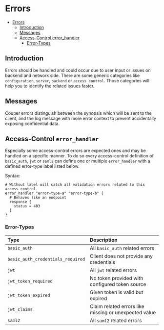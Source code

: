 # Errors

* [Errors](#errors)
    * [Introduction](#introduction)
    * [Messages](#messages)
    * [Access-Control error_handler](#access-control-error_handler)
        * [Error-Types](#error-types)

## Introduction

Errors should be handled and could occur due to user input or issues on backend and network side.
There are some generic categories like `configuration`, `server`, `backend` or `access_control`.
Those categories will help you to identify the related issues faster.

## Messages

Couper errors distinguish between the synopsis which will be sent to the client, and
the log message with more error context to prevent accidentally exposing confidential data.

## Access-Control `error_handler`

Especially some access-control errors are expected ones and may be handled on a specific manner.
To do so every access-control definition of `basic_auth`, `jwt` or `saml2` can define one or multiple
`error_handler` with a defined error-type label listed below.

Syntax:

```hcl
# Without label will catch all validation errors related to this access control. 
error_handler "error-type-a" "error-type-b" {
  # Behaves like an endpoint
  response {
    status = 403
  }
}
```

### Error-Types

| Type                              | Description |
|:----------------------------------|:------------|
| `basic_auth`                      | All `basic_auth` related errors |
| `basic_auth_credentials_required` | Client does not provide any credentials |
| `jwt`                             | All `jwt` related errors |
| `jwt_token_required`              | No token provided with configured token source  |
| `jwt_token_expired`               | Given token is valid but expired |
| `jwt_claims`                      | Claim related errors like missing or unexpected value |
| `saml2`                           | All `saml2` related errors |
